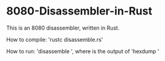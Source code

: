 # 8080-Disassembler-in-Rust
This is an 8080 disassembler, written in Rust.

How to compile:
'rustc disassemble.rs'

How to run:
'disassemble <filename>', where <filename> is the output of 'hexdump <binary>'
